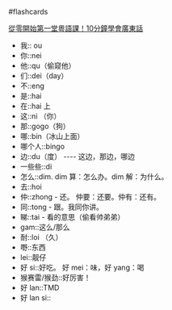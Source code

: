 #flashcards 

[從零開始第一堂粵語課！10分鐘學會廣東話](https://youtu.be/KI5bKz68_Hk) 
- 我:: ou <!--SR:!2023-04-02-11-28,39,250-->
- 你::nei <!--SR:!2023-05-22-01-07,71.2,270-->
- 他::qu（偷窥他） <!--SR:!2023-06-08-19-44,77.8,251-->
- 们::dei（day） <!--SR:!2023-04-02-13-34,39,250-->
- 不::eng <!--SR:!2023-03-27-06-55,35.3,250-->
- 是::hai <!--SR:!2023-05-09-15-13,59,250-->
- 在::hai 上 <!--SR:!2023-03-25-10-21,34,250-->
- 这::ni （你） <!--SR:!2023-03-30-17-07,37,250-->
- 那::gogo（狗） <!--SR:!2023-05-26-17-30,75.2,271-->
- 哪::bin（冰山上面） <!--SR:!2023-06-11-12-21,80.5,250-->
- 哪个人::bingo <!--SR:!2023-03-24-23-12,33.3,250-->
- 边::du（度） ---- 这边，那边，哪边 <!--SR:!2023-03-26-17-09,33,250-->
- 一些些::di  <!--SR:!2023-06-07-16-44,77.3,251-->
- 怎么::dim.  dim 算：怎么办。dim 解：为什么。 <!--SR:!2023-05-31-11-52,72,250-->
- 去::hoi <!--SR:!2023-05-20-23-30,62.1,230-->
- 仲::zhong - 还。   仲要：还要。仲有：还有。 <!--SR:!2023-05-28-11-48,69,250-->
- 同::tong - 跟。我同你讲。 <!--SR:!2023-03-24-23-40,33,250-->
- 睇::tai - 看的意思（偷看帅弟弟） <!--SR:!2023-03-31-17-10,38,250-->
- gam::这么/那么 <!--SR:!2023-03-24-16-01,33,250-->
- 耐::loi （久） <!--SR:!2023-03-30-11-29,36,250-->
- 嘢::东西 <!--SR:!2023-03-27-11-21,35.5,250-->
- lei::靓仔 <!--SR:!2023-04-02-11-29,39,250-->
- 好 si::好吃。   好 mei：味，好 yang：喝 <!--SR:!2023-06-09-07-24,84.7,270-->
- 猴赛雷/猴劲::好厉害！ <!--SR:!2023-06-10-07-40,85.7,270-->
- 好 lan::TMD <!--SR:!2023-03-25-23-40,34,250-->
- 好 lan si:: <!--SR:!2023-03-25-22-03,34,250-->